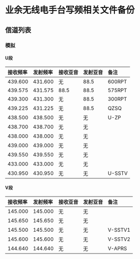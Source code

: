 # 业余无线电手台写频相关文件备份

## 信道列表

### 模拟

#### U段

| 接收频率 | 发射频率 | 接收亚音 | 发射亚音 | 备注 |
| :------ | :---- | :------ | :------ | :------ |
| 439.600 | 431.600 | 无 | 88.5 | 600RPT |
| 439.575 | 431.575 | 88.5 | 88.5 | 575RPT |
| 439.300 | 431.300 | 无 | 88.5 | 300RPT |
| 439.225 | 431.225 | 无 | 88.5 | QZSQ |
| 438.500 | 438.500 | 无 | 无 | U-ZP |
| 438.700 | 438.700 | 无 | 无 |  |
| 438.000 | 438.000 | 无 | 无 |  |
| 439.000 | 439.000 | 无 | 无 |  |
| 439.550 | 439.550 | 无 | 无 |  |
| 433.000 | 433.000 | 无 | 无 |  |
| 430.950 | 430.950 | 无 | 无 | U-SSTV |

#### V段

| 接收频率 | 发射频率 | 接收亚音 | 发射亚音 | 备注 |
| :------ | :---- | :------ | :------ | :------ |
| 145.000 | 145.000 | 无 | 无 |  |
| 145.650 | 145.650 | 无 | 无 |  |
| 145.500 | 145.500 | 无 | 无 | V-SSTV1 |
| 145.600 | 145.600 | 无 | 无 | V-SSTV2 |
| 144.640 | 144.640 | 无 | 无 | V-APRS |

